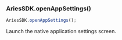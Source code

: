 ### AriesSDK.openAppSettings()

```js readonly
AriesSDK.openAppSettings();
```

Launch the native application settings screen.

